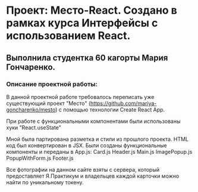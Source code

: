 # Проект: Место-React. Создано в рамках курса Интерфейсы с использованием React.

## Выполнила студентка 60 кагорты Мария Гончаренко.

### Описание проектной работы:

В данной проектной работе требовалось переписать уже существующий проект "Место" (https://github.com/mariya-goncharenko/mesto) с помощью технологии Create React App.

При работе с функциональными компонентами были использованы хуки "React.useState"

Мной была партирована разметка и стили из прошлого проекта. HTML код был конвертирован в JSX.
Были созданы функциональные компоненты и переданы в App.js:
Card.js
Header.js
Main.js
ImagePopup.js
PopupWithForm.js
Footer.js

Все фотографии на данном сайте взяты с сервера, который предоставляет Я.Практикум и владельцев каждой карточки можно найти по уникальному токену.
